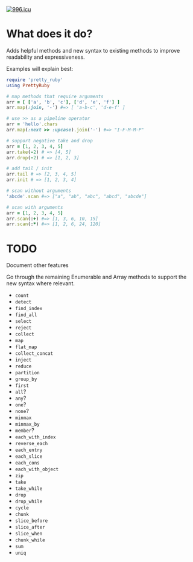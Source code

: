 [![996.icu](https://img.shields.io/badge/link-996.icu-red.svg)](https://996.icu)

# What does it do?

Adds helpful methods and new syntax to existing methods to improve readability and expressiveness.

Examples will explain best:

```ruby
require 'pretty_ruby'
using PrettyRuby

# map methods that require arguments
arr = [ ['a', 'b', 'c'], ['d', 'e', 'f'] ]
arr.map(:join, '-') #=> [ 'a-b-c', 'd-e-f' ]

# use >> as a pipeline operator
arr = 'hello'.chars
arr.map(:next >> :upcase).join('-') #=> "I-F-M-M-P"

# support negative take and drop
arr = [1, 2, 3, 4, 5]
arr.take(-2) # => [4, 5]
arr.drop(-2) # => [1, 2, 3]

# add tail / init
arr.tail # => [2, 3, 4, 5]
arr.init # => [1, 2, 3, 4]

# scan without arguments
'abcde'.scan #=> ["a", "ab", "abc", "abcd", "abcde"]

# scan with arguments
arr = [1, 2, 3, 4, 5]
arr.scan(:+) #=> [1, 3, 6, 10, 15]
arr.scan(:*) #=> [1, 2, 6, 24, 120]
```

# TODO

Document other features

Go through the remaining Enumerable and Array methods to support the new syntax where relevant.

- `count`
- `detect`
- `find_index`
- `find_all`
- `select`
- `reject`
- `collect`
- `map`
- `flat_map`
- `collect_concat`
- `inject`
- `reduce`
- `partition`
- `group_by`
- `first`
- `all`?
- `any`?
- `one`?
- `none`?
- `minmax`
- `minmax_by`
- `member`?
- `each_with_index`
- `reverse_each`
- `each_entry`
- `each_slice`
- `each_cons`
- `each_with_object`
- `zip`
- `take`
- `take_while`
- `drop`
- `drop_while`
- `cycle`
- `chunk`
- `slice_before`
- `slice_after`
- `slice_when`
- `chunk_while`
- `sum`
- `uniq`
